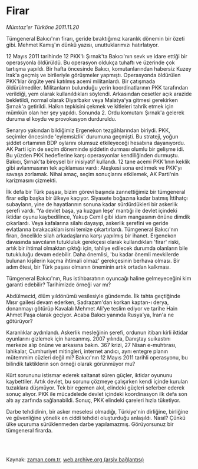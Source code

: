 # Firar

*Mümtaz'er Türköne 2011.11.20*

<td class="columnist-detail">
<p>Tümgeneral Bakıcı'nın firarı, geride bıraktığımız karanlık dönemin bir özeti gibi. Mehmet Kamış'ın dünkü yazısı, unuttuklarımızı hatırlatıyor.</p>
<p>
<div id="haberMetinDiv">
<p>12 Mayıs 2011 tarihinde 12 PKK'lı Şırnak'ta Bakıcı'nın sevk ve idare ettiği bir operasyonla öldürüldü. Bu operasyon oldukça tuhaftı ve üzerinde çok tartışma yapıldı. Bir hafta öncesinde Bakıcı, komutanlarından habersiz Kuzey Irak'a geçmiş ve birileriyle görüşmeler yapmıştı. Operasyonda öldürülen PKK'lılar örgüte yeni katılmış acemi militanlardı. Bir çatışmada öldürülmediler. Militanların bulunduğu yerin koordinatlarının PKK tarafından verildiği, yem olarak kullanıldıkları söylendi. Arkasından cesetler açık arazide bekletildi, normal olarak Diyarbakır veya Malatya'ya gitmesi gerekirken Şırnak'a getirildi. Halkın tepkisini çekmek ve kitleleri tahrik etmek için mümkün olan her şey yapıldı. Sonunda 2. Ordu komutanı Şırnak'a gelerek duruma el koydu ve provokasyon durduruldu.
<p>Senaryo yakından bildiğimiz Ergenekon tezgâhlarından biriydi. PKK, seçimler öncesinde 'eylemsizlik' durumuna geçmişti. Bu strateji, yoğun şiddet ortamının BDP oylarını olumsuz etkileyeceği hesabına dayanıyordu. AK Parti için de seçim döneminde şiddetin durması olumlu bir gelişme idi. Bu yüzden PKK hedeflerine karşı operasyonlar kendiliğinden durmuştu. Bakıcı, Şırnak'ta bireysel bir inisiyatif kullandı. 12 tane acemi PKK'lının keklik gibi avlanmasının tek açıklaması vardı: Ateşkesi sona erdirmek ve PKK'yı savaşa zorlamak. Nihai amaç, seçim sonuçlarını etkilemek, AK Parti'nin karizmasını çizmekti.
<p>İlk defa bir Türk paşası, bizim görevi başında zannettiğimiz bir tümgeneral firar edip başka bir ülkeye kaçıyor. Siyasete boğazına kadar batmış İttihatçı subayların, yine de hayatlarının sonuna kadar sürdürdükleri bir askerlik şerefi vardı. 'Ya devlet başa, ya kuzgun leşe' mantığı ile devlet içindeki iktidar oyunu kaybedilince, Yakup Cemil gibi idam mangasının önüne dimdik çıkarlardı. Veya kafalarına silahı dayayıp, askerlik şerefini ve geride evlatlarına bırakacakları ismi temize çıkartırlardı. Tümgeneral Bakıcı'nın firarı, öncelikle silah arkadaşlarına karşı yapılmış bir ihanet. Ergenekon davasında savcıların tutukluluk gerekçesi olarak kullandıkları 'firar' riski, artık bir ihtimal olmaktan çıktığı için, tahliye edilecek durumda olanların bile tutukluluğu devam edebilir. Daha önemlisi, 'bu kadar önemli mevkilerde bulunan kişilerin kaçma ihtimali olmaz' gerekçesinin berhava olması. Bir adım ötesi, bir Türk paşası olmanın öneminin artık ortadan kalkması. 
<p>Tümgeneral Bakıcı'nın, Rus istihbaratının oyuncağı haline gelmeyeceğini kim garanti edebilir? Tarihimizde örneği var mı?
<p>Abdülmecid, ölüm yıldönümü vesilesiyle gündemde. İlk tahta geçtiğinde Mısır gailesi devam ederken, Sadrazam'dan korkan kaptan-ı derya, donanmayı götürüp Kavalalı Mehmet Ali'ye teslim ediyor ve tarihe Hain Ahmet Paşa olarak geçiyor. Acaba Bakıcı yanında Rusya'ya, İran'a ne götürüyor?
<p>Karanlıklar aydınlandı. Askerlik mesleğinin şerefi, ordunun itibarı kirli iktidar oyunlarını gizlemek için harcanmış. 2007 yılında, Danıştay suikastını merkeze alıp önüne ve arkasına bakın. 367 krizi, 27 Nisan e-muhtırası, lahikalar, Cumhuriyet mitingleri, internet andıcı, aynı entegre planın mütemmim cüzleri değil mi? Bakıcı'nın 12 Mayıs 2011 tarihli operasyonu, bu bilindik taktiklerin son örneği olarak görünmüyor mu? 
<p>Kürt sorununu istismar ederek saltanat süren güçler, iktidar oyununu kaybettiler. Artık devlet, bu sorunu çözmeye çalışırken kendi içinde kurulan tuzaklara düşmüyor. Tek bir egemen akıl, elindeki güçleri seferber ederek sonuç alıyor. PKK ile mücadelede devlet içindeki koordinasyon ilk defa son altı ay zarfında sağlanabildi. Sonuç, PKK elindeki çareleri hızla tüketiyor.
<p>Darbe tehdidinin, bir asker meselesi olmadığı, Türkiye'nin dirliğine, birliğine ve güvenliğine yönelik en ciddi tehdidi oluşturduğu anlaşıldı. Nasıl? Çünkü ülke uçuruma sürüklenmeden darbe yapılamazmış. Görüyorsunuz bir tümgeneral firarda. </p></p></p></p></p></p></p></p></div>
</p>


<p><br>
		 </br></p></td>

Kaynak: [zaman.com.tr](http://zaman.com.tr/yazar.do?yazino=1204124), [web.archive.org (arşiv bağlantısı)](http://web.archive.org/web/20111127194447/http://www.zaman.com.tr:80/yazar.do?yazino=1204124)
